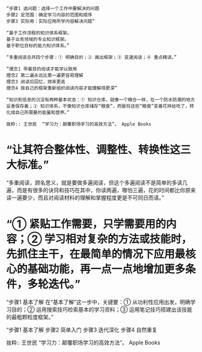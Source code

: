 ```
“步骤1 选问题：选择一个工作中要解决的问题
步骤2 定范围：确定学习内容的范围和顺序
步骤3 实际用：实际应用所学内容解决问题”

“基于工作流程的知识体系框架。
基于业务领域的专业知识框架。
基于职位目标的能力知识体系。”

“多重阅读总共四个步骤：① 明确目的；② 画出框架；③ 变速阅读；④ 重点精读。”

“理念1 带着目的阅读才能学以致用
理念2 第二遍永远比第一遍更容易理解
理念3 阅读后回忆，效率更高
理念4 按自己的框架重新组织阅读内容才能理解得更深”

“知识和信息的沉淀有两种基本状态：① 知识仓库，就像一个粮仓一样，在一个防水防潮的地方妥善保存着；② 知识体系，不像知识仓库储存“粮食”，而是将这些“粮食”变着花样给吃了，转化成自己所需要的能量和营养。”

抜粋:: 王世民  “学习力：颠覆职场学习的高效方法”。 Apple Books  
```
# “让其符合整体性、调整性、转换性这三大标准。”

“多重阅读，顾名思义，就是要做多遍阅读，但这个多遍阅读不是简单的多读几遍，而是有很多的诀窍和技巧在其中，你读两遍，哪怕三遍，花的时间都比你原来读一遍要少，而且对阅读材料的理解和掌握程度更是不可同日而语。”

# “① 紧贴工作需要，只学需要用的内容；② 学习相对复杂的方法或技能时，先抓住主干，在最简单的情况下应用最核心的基础功能，再一点一点地增加更多条件，多轮迭代。”

“步骤1 基本了解
在“基本了解”这一步中，关键要：① 从功利性应用出发，明确学习目的；② 运用搜索技巧检索基本的学习资料；③ 运用笔记技巧搭建出该技能的最粗颗粒度框架。”

“步骤1 基本了解
步骤2 简单入门
步骤3 迭代深化
步骤4 自然重复

抜粋:: 王世民  “学习力：颠覆职场学习的高效方法”。 Apple Books  

